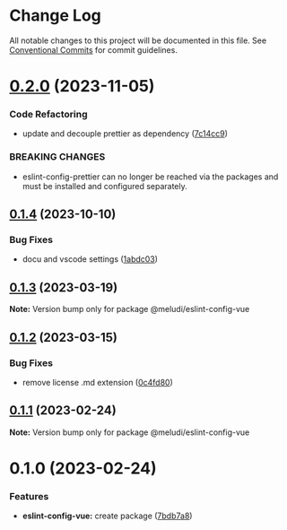 # Change Log

All notable changes to this project will be documented in this file.
See [Conventional Commits](https://conventionalcommits.org) for commit guidelines.

# [0.2.0](https://github.com/meludi/eslint-config/compare/@meludi/eslint-config-vue@0.1.4...@meludi/eslint-config-vue@0.2.0) (2023-11-05)

### Code Refactoring

- update and decouple prettier as dependency ([7c14cc9](https://github.com/meludi/eslint-config/commit/7c14cc950989576126e73bcd9a1e67c67aa8ad54))

### BREAKING CHANGES

- eslint-config-prettier can no longer be reached via the packages and must be
  installed and configured separately.

## [0.1.4](https://github.com/meludi/eslint-config/compare/@meludi/eslint-config-vue@0.1.3...@meludi/eslint-config-vue@0.1.4) (2023-10-10)

### Bug Fixes

- docu and vscode settings ([1abdc03](https://github.com/meludi/eslint-config/commit/1abdc03a10fe7208429839b95b47444bad92c333))

## [0.1.3](https://github.com/meludi/eslint-config/compare/@meludi/eslint-config-vue@0.1.2...@meludi/eslint-config-vue@0.1.3) (2023-03-19)

**Note:** Version bump only for package @meludi/eslint-config-vue

## [0.1.2](https://github.com/meludi/eslint-config/compare/@meludi/eslint-config-vue@0.1.1...@meludi/eslint-config-vue@0.1.2) (2023-03-15)

### Bug Fixes

- remove license .md extension ([0c4fd80](https://github.com/meludi/eslint-config/commit/0c4fd80771fe7317e53b1a243c454aa46e122577))

## [0.1.1](https://github.com/meludi/eslint-config/compare/@meludi/eslint-config-vue@0.1.0...@meludi/eslint-config-vue@0.1.1) (2023-02-24)

**Note:** Version bump only for package @meludi/eslint-config-vue

# 0.1.0 (2023-02-24)

### Features

- **eslint-config-vue:** create package ([7bdb7a8](https://github.com/meludi/eslint-config/commit/7bdb7a8f00bdc7614ab21d170adb46e05d77b8dd))
